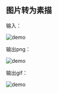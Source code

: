 ## 图片转为素描

输入：

![demo](https://github.com/Mengzuozhu/sketch/blob/master/demo.jpg)

输出png：

![demo](https://github.com/Mengzuozhu/sketch/blob/master/out_demo.jpg)

输出gif：

![demo](https://github.com/Mengzuozhu/sketch/blob/master/move_demo.gif)
